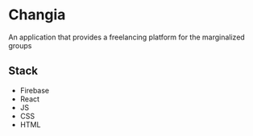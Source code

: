 # Changia

An application that provides a freelancing platform for the marginalized groups

## Stack
- Firebase
- React
- JS
- CSS
- HTML
